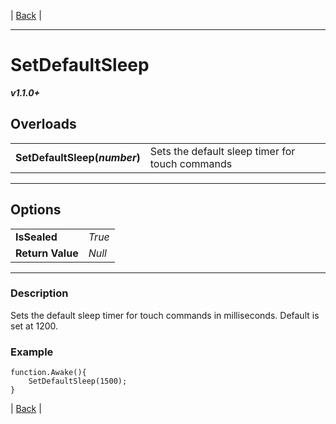 | [Back]() |

---

# SetDefaultSleep
***v1.1.0+***
## Overloads
|   |    | 
| :--- | :--- | 
| **SetDefaultSleep(*number*)** | Sets the default sleep timer for touch commands | 

---

## Options
|   |   | 
| :--- | :--- | 
| **IsSealed** | *True* | 
| **Return Value** | *Null* |

---

### Description
Sets the default sleep timer for touch commands in milliseconds. Default is set at 1200.
### Example
```
function.Awake(){
	SetDefaultSleep(1500);
}
```

| [Back]() |